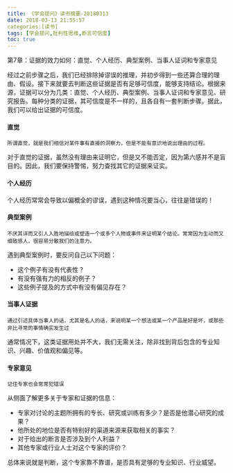 ```yaml
---
title: 《学会提问》读书摘要-20180313
date: 2018-03-13 21:55:57
categories:[读书]
tags: [学会提问,批判性思维,断言可信度]
toc: true
---
```

第7章：证据的效力如何：直觉、个人经历、典型案例、当事人证词和专家意见

经过之前步骤之后，我们已经排除掉谬误的推理，并初步得到一些还算合理的理由、假设。接下来就要去判断这些证据是否有足够可信度，能够支持结论。根据来源，证据可以分为几类：直觉、个人经历、典型案例、当事人证词和专家意见、研究报告。每种分类的证据，其可信度是不一样的，且各自有一套判断步骤。据此，我们可以给出证据的可信度。

<!--more-->

#### 直觉

	所谓直觉，就是我们相信对某件事有直接的洞察力，但是不能有意识地说出理由的过程。

对于直觉的证据，虽然没有理由来证明它，但是又不能否定，因为第六感并不是盲目的。因此，我们要保持警惕，努力查找其它的证据来证实。

#### 个人经历

个人经历常常会导致以偏概全的谬误，遇到这种情况要当心，往往是错误的！

#### 典型案例

	不厌其详而又引人入胜地描绘或塑造一个或多个人物或事件来证明某个结论。常常因为生动而又细致感人，很容易分散我们的注意力。

遇到典型案例时，要反问自己以下问题：

* 这个例子有没有代表性？
* 有没有强有力的相反的例子？
* 这些例子提及的方式中有没有偏见存在？

#### 当事人证据

	通过引述具体当事人的话，尤其是名人的话，来说明某一个想法或某一个产品是好是坏，或那些非比寻常的事情确实发生过

通常情况下，这类证据用处并不大，我们无需关注，除非找到背后包含的专业知识、兴趣、价值观和偏见等。

#### 专家意见

	记住专家也会常常犯错误

从侧面了解更多关于专家和证据的信息：

* 专家对讨论的主题所拥有的专长、研究或训练有多少？是否是他潜心研究的成果？
* 他所处的地位是否有特别好的渠道来源来获取相关的事实？
* 对于给出的断言是否涉及到个人利益？
* 其他专家或行业人士对这个专家的评价？

总体来说就是判断，这个专家靠不靠谱，是否具有足够的专业知识、行业威望。

